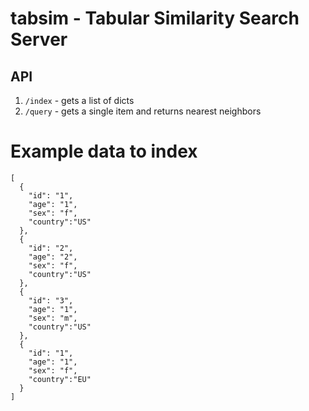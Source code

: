 # tabsim - Tabular Similarity Search Server
## API

   1. `/index` - gets a list of dicts
   1. `/query` - gets a single item and returns nearest neighbors

# Example data to index

```
[
  {
    "id": "1",
    "age": "1",
    "sex": "f",
    "country":"US"
  },
  {
    "id": "2",
    "age": "2",
    "sex": "f",
    "country":"US"
  },
  {
    "id": "3",
    "age": "1",
    "sex": "m",
    "country":"US"
  },
  {
    "id": "1",
    "age": "1",
    "sex": "f",
    "country":"EU"
  }
]
```
